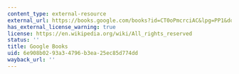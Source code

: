 ```yaml
---
content_type: external-resource
external_url: https://books.google.com/books?id=CT0oPmcrciAC&lpg=PP1&dq=matthew%20kirschenbaum%20mechanisms%20google%20books&pg=PP1#v=onepage&q&f=false
has_external_license_warning: true
license: https://en.wikipedia.org/wiki/All_rights_reserved
status: ''
title: Google Books
uid: 6e908b02-93a3-4796-b3ea-25ec85d774dd
wayback_url: ''
---
```


